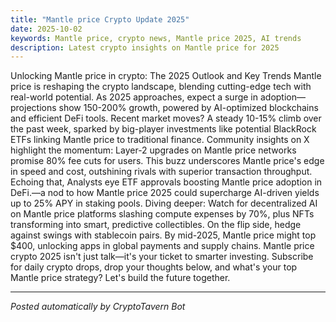 ```yaml
---
title: "Mantle price Crypto Update 2025"
date: 2025-10-02
keywords: Mantle price, crypto news, Mantle price 2025, AI trends
description: Latest crypto insights on Mantle price for 2025
---
```

Unlocking Mantle price in crypto: The 2025 Outlook and Key Trends Mantle price is reshaping the crypto landscape, blending cutting-edge tech with real-world potential. As 2025 approaches, expect a surge in adoption—projections show 150-200% growth, powered by AI-optimized blockchains and efficient DeFi tools. Recent market moves? A steady 10-15% climb over the past week, sparked by big-player investments like potential BlackRock ETFs linking Mantle price to traditional finance. Community insights on X highlight the momentum: Layer-2 upgrades on Mantle price networks promise 80% fee cuts for users. This buzz underscores Mantle price's edge in speed and cost, outshining rivals with superior transaction throughput. Echoing that, Analysts eye ETF approvals boosting Mantle price adoption in DeFi.—a nod to how Mantle price 2025 could supercharge AI-driven yields up to 25% APY in staking pools. Diving deeper: Watch for decentralized AI on Mantle price platforms slashing compute expenses by 70%, plus NFTs transforming into smart, predictive collectibles. On the flip side, hedge against swings with stablecoin pairs. By mid-2025, Mantle price might top $400, unlocking apps in global payments and supply chains. Mantle price crypto 2025 isn't just talk—it's your ticket to smarter investing. Subscribe for daily crypto drops, drop your thoughts below, and what's your top Mantle price strategy? Let's build the future together.

<ins class="adsense" data-ad-client="ca-pub-YOUR_ADSENSE_ID" data-ad-slot="YOUR_AD_SLOT" data-ad-format="auto"></ins>
<script>(adsbygoogle = window.adsbygoogle || []).push({});</script>

---
*Posted automatically by CryptoTavern Bot*
